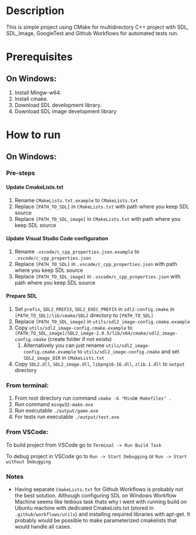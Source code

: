 # Description
This is simple project using CMake for multidirectory C++ project with SDL, SDL_Image, GoogleTest and Github Workflows for automated tests run.

# Prerequisites
## On Windows:

1. Install Mingw-w64.
1. Install cmake.
1. Download SDL development library.
1. Download SDL image development library

# How to run
## On Windows:

### Pre-steps

#### Update CmakeLists.txt
1. Rename `CMakeLists.txt.example` to `CMakeLists.txt`
1. Replace `[PATH_TO_SDL]` in `CMakeLists.txt` with path where you keep SDL source
1. Replace `[PATH_TO_SDL_image]` in `CMakeLists.txt` with path where you keep SDL source

#### Update Visual Studio Code configuration
1. Rename `.vscode/c_cpp_properties.json.example` to `.vscode/c_cpp_properties.json`
1. Replace `[PATH_TO_SDL]` in `.vscode/c_cpp_properties.json` with path where you keep SDL source
1. Replace `[PATH_TO_SDL_image]` in `.vscode/c_cpp_properties.json` with path where you keep SDL source

#### Prepare SDL
1. Set `prefix`, `SDL2_PREFIX`, `SDL2_EXEC_PREFIX` in `sdl2-config.cmake` in `[PATH_TO_SDL]/lib/cmake/SDL2` directory to `[PATH_TO_SDL]`
1. Replace `[PATH_TO_SDL_image]` in `utils/sdl2_image-config.cmake.example`
1. Copy `utils/sdl2_image-config.cmake.example` to `[PATH_TO_SDL_image]/SDL2_image-2.0.5/lib/x64/cmake/sdl2_image-config.cmake` (create folder if not exists)
    1. Alternatively you can just rename `utils/sdl2_image-config.cmake.example` to `utils/sdl2_image-config.cmake` and set `SDL2_image_DIR` in `CMakeLists.txt`
1. Copy `SDL2.dll`, `SDL2_image.dll`, `libpng16-16.dll`, `zlib.1.dll` to `output` directory

### From terminal:
1. From root directory run command `cmake -G "MinGW Makefiles" .`
1. Run command `mingw32-make.exe`
1. Run executable `./output/game.exe`
1. For tests run executable `./output/test.exe`

### From VSCode:

To build project from VSCode go to `Terminal -> Run Build Task`

To debug project in VSCode go to `Run -> Start Debugging` or `Run -> Start without Debugging`

### Notes

* Having separate `CmakeLists.txt` for Github Workflows is probably not the best solution. Although configuring SDL on Windows Workflow Machine seems like tedious task thats why i went with running build on Ubuntu machine with dedicated CmakeLists.txt (stored in `.github/workflows/utils`) and installing required libraries with apt-get. It probably would be possible to make parameterized cmakelists that would handle all cases.
